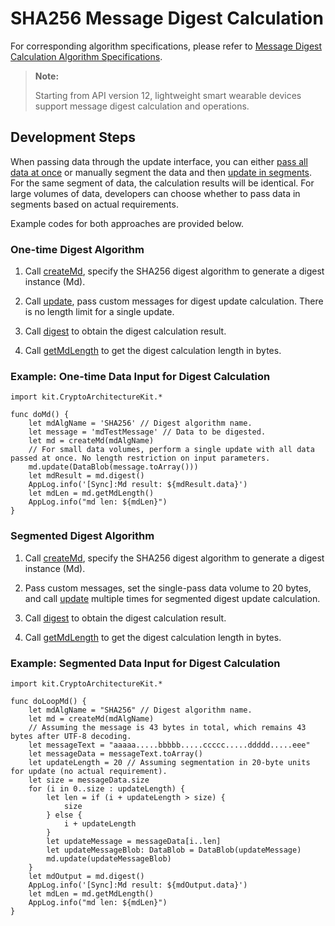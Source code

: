 # SHA256 Message Digest Calculation

For corresponding algorithm specifications, please refer to [Message Digest Calculation Algorithm Specifications](./cj-crypto-generate-message-digest-overview.md#supported-algorithms-and-specifications).

> **Note:**
>
> Starting from API version 12, lightweight smart wearable devices support message digest calculation and operations.

## Development Steps

When passing data through the update interface, you can either [pass all data at once](#one-time-digest-algorithm) or manually segment the data and then [update in segments](#segmented-digest-algorithm). For the same segment of data, the calculation results will be identical. For large volumes of data, developers can choose whether to pass data in segments based on actual requirements.

Example codes for both approaches are provided below.

### One-time Digest Algorithm

1. Call [createMd](../../../../API_Reference/source_en/CryptoArchitectureKit/cj-apis-crypto.md#func-createmdstring), specify the SHA256 digest algorithm to generate a digest instance (Md).

2. Call [update](../../../../API_Reference/source_en/CryptoArchitectureKit/cj-apis-crypto.md#func-updatedatablob-2), pass custom messages for digest update calculation. There is no length limit for a single update.

3. Call [digest](../../../../API_Reference/source_en/CryptoArchitectureKit/cj-apis-crypto.md#func-digest) to obtain the digest calculation result.

4. Call [getMdLength](../../../../API_Reference/source_en/CryptoArchitectureKit/cj-apis-crypto.md#func-getmdlength) to get the digest calculation length in bytes.

### Example: One-time Data Input for Digest Calculation

<!-- compile -->

```cangjie
import kit.CryptoArchitectureKit.*

func doMd() {
    let mdAlgName = 'SHA256' // Digest algorithm name.
    let message = 'mdTestMessage' // Data to be digested.
    let md = createMd(mdAlgName)
    // For small data volumes, perform a single update with all data passed at once. No length restriction on input parameters.
    md.update(DataBlob(message.toArray()))
    let mdResult = md.digest()
    AppLog.info('[Sync]:Md result: ${mdResult.data}')
    let mdLen = md.getMdLength()
    AppLog.info("md len: ${mdLen}")
}
```

### Segmented Digest Algorithm

1. Call [createMd](../../../../API_Reference/source_en/CryptoArchitectureKit/cj-apis-crypto.md#func-createmdstring), specify the SHA256 digest algorithm to generate a digest instance (Md).

2. Pass custom messages, set the single-pass data volume to 20 bytes, and call [update](../../../../API_Reference/source_en/CryptoArchitectureKit/cj-apis-crypto.md#func-updatedatablob-2) multiple times for segmented digest update calculation.

3. Call [digest](../../../../API_Reference/source_en/CryptoArchitectureKit/cj-apis-crypto.md#func-digest) to obtain the digest calculation result.

4. Call [getMdLength](../../../../API_Reference/source_en/CryptoArchitectureKit/cj-apis-crypto.md#func-getmdlength) to get the digest calculation length in bytes.

### Example: Segmented Data Input for Digest Calculation

<!-- compile -->

```cangjie
import kit.CryptoArchitectureKit.*

func doLoopMd() {
    let mdAlgName = "SHA256" // Digest algorithm name.
    let md = createMd(mdAlgName)
    // Assuming the message is 43 bytes in total, which remains 43 bytes after UTF-8 decoding.
    let messageText = "aaaaa.....bbbbb.....ccccc.....ddddd.....eee"
    let messageData = messageText.toArray()
    let updateLength = 20 // Assuming segmentation in 20-byte units for update (no actual requirement).
    let size = messageData.size
    for (i in 0..size : updateLength) {
        let len = if (i + updateLength > size) {
            size
        } else {
            i + updateLength
        }
        let updateMessage = messageData[i..len]
        let updateMessageBlob: DataBlob = DataBlob(updateMessage)
        md.update(updateMessageBlob)
    }
    let mdOutput = md.digest()
    AppLog.info('[Sync]:Md result: ${mdOutput.data}')
    let mdLen = md.getMdLength()
    AppLog.info("md len: ${mdLen}")
}
```